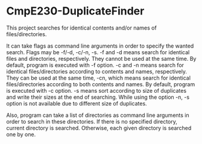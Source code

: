 # CmpE230-DuplicateFinder

This project searches for identical contents and/or names of files/directories.

It can take flags as command line arguments in order to specify the wanted search. Flags may be -f/-d, -c/-n, -s. -f and -d means search for identical files and directories, respectively. They cannot be used at the same time. By default, program is executed with -f option. -c and -n means search for identical files/directories according to contents and names, respectively. They can be used at the same time, -cn, which means search for identical files/directories according to both contents and names. By default, program is executed with -c option. -s means sort according to size of duplicates and write their sizes at the end of searching. While using the option -n, -s option is not available due to different size of duplicates.

Also, program can take a list of directories as command line arguments in order to search in these directories. If there is no specified directory, current directory is searched. Otherwise, each given directory is searched one by one.
